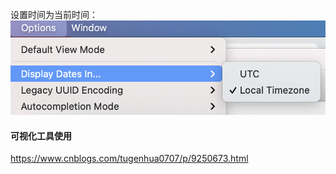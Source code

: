 
设置时间为当前时间：
<img src ="./imgs/robo 3tTime.png" />


#### 可视化工具使用

https://www.cnblogs.com/tugenhua0707/p/9250673.html